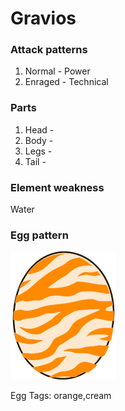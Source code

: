 # Gravios

### Attack patterns
1. Normal - Power
2. Enraged - Technical

### Parts
1. Head - 
2. Body - 
3. Legs - 
4. Tail - 

### Element weakness
Water 

### Egg pattern
![image info](../assets/gravios.png)

Egg Tags: orange,cream